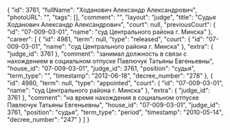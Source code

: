 {
    "id": 3761,
    "fullName": "Ходанович Александр Александрович",
    "photoURL": "",
    "tags": [],
    "comment": "",
    "layout": "judge",
    "title": "Судья Ходанович Александр Александрович",
    "court": null,
    "previousCourt": {
        "id": "07-009-03-01",
        "name": "суд Центрального района г. Минска"
    },
    "career": [
        {
            "id": 4981,
            "term": null,
            "type": "released",
            "court": {
                "id": "07-009-03-01",
                "name": "суд Центрального района г. Минска"
            },
            "extra": {
                "judge_id": 3761
            },
            "comment": "занимал должность в связи с нахождением в социальном отпуске Павлючук Татьяны Евгеньевны",
            "house_id": "07-009-03-01",
            "judge_id": 3761,
            "position": "судья",
            "term_type": "",
            "timestamp": "2012-06-18",
            "decree_number": "278"
        },
        {
            "id": 4980,
            "term": null,
            "type": "appointed",
            "court": {
                "id": "07-009-03-01",
                "name": "суд Центрального района г. Минска"
            },
            "extra": {
                "judge_id": 3761
            },
            "comment": "на время нахождения в социальном отпуске Павлючук Татьяны Евгеньевны",
            "house_id": "07-009-03-01",
            "judge_id": 3761,
            "position": "судья",
            "term_type": "period",
            "timestamp": "2010-05-14",
            "decree_number": "247"
        }
    ]
}